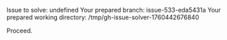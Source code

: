 Issue to solve: undefined
Your prepared branch: issue-533-eda5431a
Your prepared working directory: /tmp/gh-issue-solver-1760442676840

Proceed.